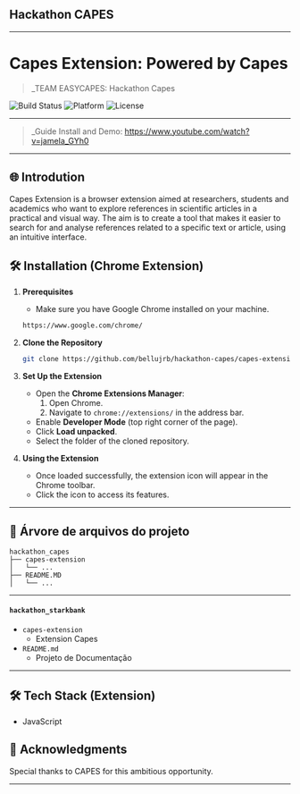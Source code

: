 ## Hackathon CAPES

---

# Capes Extension: Powered by Capes

> _TEAM EASYCAPES: Hackathon Capes

![Build Status](https://img.shields.io/badge/Build-Passing-brightgreen)
![Platform](https://img.shields.io/badge/Platform-Extension-blue)
![License](https://img.shields.io/badge/License-MIT-green)

---

> _Guide Install and Demo: https://www.youtube.com/watch?v=jameIa_GYh0

---

## 🌐 Introdution

Capes Extension is a browser extension aimed at researchers, students and academics who want to explore references in scientific articles in a practical and visual way. The aim is to create a tool that makes it easier to search for and analyse references related to a specific text or article, using an intuitive interface.

## 🛠 Installation (Chrome Extension)

1. **Prerequisites**
   - Make sure you have Google Chrome installed on your machine.

   ```bash
   https://www.google.com/chrome/
   ```

2. **Clone the Repository**

   ```bash
   git clone https://github.com/bellujrb/hackathon-capes/capes-extension
   ```

3. **Set Up the Extension**
   - Open the **Chrome Extensions Manager**:
     1. Open Chrome.
     2. Navigate to `chrome://extensions/` in the address bar.
   - Enable **Developer Mode** (top right corner of the page).
   - Click **Load unpacked**.
   - Select the folder of the cloned repository.

4. **Using the Extension**
   - Once loaded successfully, the extension icon will appear in the Chrome toolbar.
   - Click the icon to access its features.

---

## 📂 Árvore de arquivos do projeto
    
```
hackathon_capes
├── capes-extension
│   └── ...
├── README.MD
│   └── ...
```
---

#### `hackathon_starkbank`

- `capes-extension`
    - Extension Capes
- `README.md`
    - Projeto de Documentação

---

## 🛠 Tech Stack (Extension)
- JavaScript 

## 🙏 Acknowledgments

Special thanks to CAPES for this ambitious opportunity.

---

